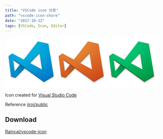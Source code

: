 ```yaml
---
title: "VSCode icon 分享"
path: "vscode-icon-share"
date: "2017-10-12"
tags: [VSCode, Icon, Editor]
---
```


<!-- {% imgurl 'vscode-icon-share/vscode.png' alt:'Preview of Visual Studio Code icon' %} -->

![Preview of Visual Studio Code icon](./images/vscode-icon-share/vscode.png)

Icon created for [Visual Studio Code](https://code.visualstudio.com)

Reference [iiroj/public](https://github.com/iiroj/public/tree/master/Visual%20Studio%20Code%20icon)

## Download

[Raincal/vscode-icon](https://github.com/Raincal/vscode-icon)
